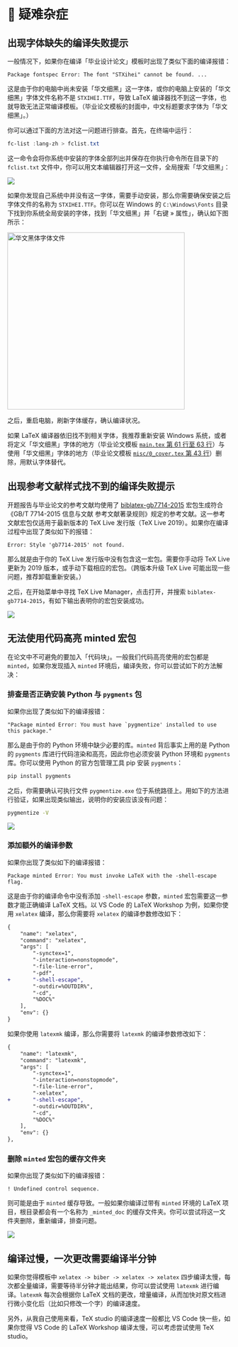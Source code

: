 # 🥑 疑难杂症

## 出现字体缺失的编译失败提示

一般情况下，如果你在编译「毕业设计论文」模板时出现了类似下面的编译报错：

```
Package fontspec Error: The font "STXihei" cannot be found. ...
```

这是由于你的电脑中尚未安装「华文细黑」这一字体，或你的电脑上安装的「华文细黑」字体文件名称不是 `STXIHEI.TTF`，导致 LaTeX 编译器找不到这一字体，也就导致无法正常编译模板。（毕业论文模板的封面中，中文标题要求字体为「华文细黑」。）

你可以通过下面的方法对这一问题进行排查。首先，在终端中运行：

```powershell
fc-list :lang-zh > fclist.txt
```

这一命令会将你系统中安装的字体全部列出并保存在你执行命令所在目录下的 `fclist.txt` 文件中，你可以用文本编辑器打开这一文件，全局搜索「华文细黑」：

![](https://i.loli.net/2020/03/06/zbvhqZ4OYAE6s85.png)

如果你发现自己系统中并没有这一字体，需要手动安装，那么你需要确保安装之后字体文件的名称为 `STXIHEI.TTF`。你可以在 Windows 的 `C:\Windows\Fonts` 目录下找到你系统全局安装的字体，找到「华文细黑」并「右键 » 属性」，确认如下图所示：

<img src="https://user-images.githubusercontent.com/32114380/75876177-1f13b000-5e50-11ea-83f0-dd1595073a3d.png" alt="华文黑体字体文件" width="400px" height="auto"/>

之后，重启电脑，刷新字体缓存，确认编译状况。

如果 LaTeX 编译器依旧找不到相关字体，我推荐重新安装 Windows 系统，或者将定义「华文细黑」字体的地方（毕业论文模板 [`main.tex` 第 61 行至 63 行](https://github.com/spencerwooo/BIThesis/blob/master/graduation-thesis/main.tex#L61-L63)）与使用「华文细黑」字体的地方（毕业论文模板 [`misc/0_cover.tex` 第 43 行](https://github.com/spencerwooo/BIThesis/blob/master/graduation-thesis/misc/0_cover.tex#L43)）删除，用默认字体替代。

## 出现参考文献样式找不到的编译失败提示

开题报告与毕业论文的参考文献均使用了 [biblatex-gb7714-2015](https://github.com/hushidong/biblatex-gb7714-2015) 宏包生成符合《GB/T 7714-2015 信息与文献 参考文献著录规则》规定的参考文献。这一参考文献宏包仅适用于最新版本的 TeX Live 发行版（TeX Live 2019）。如果你在编译过程中出现了类似如下的报错：

```
Error: Style 'gb7714-2015' not found.
```

那么就是由于你的 TeX Live 发行版中没有包含这一宏包。需要你手动将 TeX Live 更新为 2019 版本，或手动下载相应的宏包。（跨版本升级 TeX Live 可能出现一些问题，推荐卸载重新安装。）

之后，在开始菜单中寻找 TeX Live Manager，点击打开，并搜索 `biblatex-gb7714-2015`，有如下输出表明你的宏包安装成功。

![](https://i.loli.net/2020/03/06/6UdnGP4jDeucfC7.png)

## 无法使用代码高亮 minted 宏包

在论文中不可避免的要加入「代码块」。一般我们代码高亮使用的宏包都是 `minted`，如果你发现插入 `minted` 环境后，编译失败，你可以尝试如下的方法解决：

### 排查是否正确安装 Python 与 `pygments` 包

如果你出现了类似如下的编译报错：

```
"Package minted Error: You must have `pygmentize' installed to use this package."
```

那么是由于你的 Python 环境中缺少必要的库。`minted` 背后事实上用的是 Python 的 `pygments` 库进行代码渲染和高亮，因此你也必须安装 Python 环境和 `pygments` 库。你可以使用 Python 的官方包管理工具 pip 安装 `pygments`：

```bash
pip install pygments
```

之后，你需要确认可执行文件 `pygmentize.exe` 位于系统路径上。用如下的方法进行验证，如果出现类似输出，说明你的安装应该没有问题：

```bash
pygmentize -V
```

![](https://i.loli.net/2020/03/07/7rbUosdGfjhpaNC.png)

### 添加额外的编译参数

如果你出现了类似如下的编译报错：

```
Package minted Error: You must invoke LaTeX with the -shell-escape flag.
```

这是由于你的编译命令中没有添加 `-shell-escape` 参数，`minted` 宏包需要这一参数才能正确编译 LaTeX 文档。以 VS Code 的 LaTeX Workshop 为例，如果你使用 `xelatex` 编译，那么你需要将 `xelatex` 的编译参数修改如下：

```diff
{
    "name": "xelatex",
    "command": "xelatex",
    "args": [
        "-synctex=1",
        "-interaction=nonstopmode",
        "-file-line-error",
        "-pdf",
+       "-shell-escape",
        "-outdir=%OUTDIR%",
        "-cd",
        "%DOC%"
    ],
    "env": {}
}
```

如果你使用 `latexmk` 编译，那么你需要将 `latexmk` 的编译参数修改如下：

```diff
{
    "name": "latexmk",
    "command": "latexmk",
    "args": [
        "-synctex=1",
        "-interaction=nonstopmode",
        "-file-line-error",
        "-xelatex",
+       "-shell-escape",
        "-outdir=%OUTDIR%",
        "-cd",
        "%DOC%"
    ],
    "env": {}
},
```

### 删除 `minted` 宏包的缓存文件夹

如果你出现了类似如下的编译报错：

```
! Undefined control sequence.
```

则可能是由于 `minted` 缓存导致。一般如果你编译过带有 `minted` 环境的 LaTeX 项目，根目录都会有一个名称为 `_minted_doc` 的缓存文件夹。你可以尝试将这一文件夹删除，重新编译，排查问题。

![](https://i.loli.net/2020/03/06/D4PQKoxmtgObBN2.png)

## 编译过慢，一次更改需要编译半分钟

如果你觉得模板中 `xelatex -> biber -> xelatex -> xelatex` 四步编译太慢，每次都全量编译，需要等待半分钟才能出结果，你可以尝试使用 `latexmk` 进行编译。`latexmk` 每次会根据你 LaTeX 文档的更改，增量编译，从而加快对原文档进行微小变化后（比如只修改一个字）的编译速度。

另外，从我自己使用来看，TeX studio 的编译速度一般都比 VS Code 快一些，如果你觉得 VS Code 的 LaTeX Workshop 编译太慢，可以考虑尝试使用 TeX studio。
